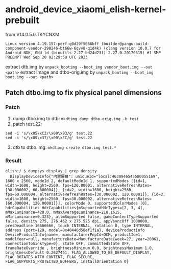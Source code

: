 # android_device_xiaomi_elish-kernel-prebuilt

from V14.0.5.0.TKYCNXM

```
Linux version 4.19.157-perf-g0d29f5666bff (builder@pangu-build-component-vendor-298246-bt66w-6qvv8-q1d4k) (clang version 10.0.7 for Android NDK, GNU ld (binutils-2.27-bd24d23f) 2.27.0.20170315) #1 SMP PREEMPT Wed Sep 20 02:29:58 UTC 2023
```

extract dtb.img by `unpack_bootimg --boot_img vendor_boot.img --out <path>`
extract Image and dtbo-orig.img by `unpack_bootimg --boot_img boot.img --out <path>`

## Patch dtbo.img to fix physical panel dimensions

### Patch

1. dump dtbo.img to dtb: `mkdtimg dump dtbo-orig.img -b test`
2. patch test.22:
```shell
sed -i 's/\x05\xC2/\x00\x93/g' test.22
sed -i 's/\x09\x37/\x00\xEC/g' test.22
```
3. dtb to dtbo.img: `mkdtimg create dtbo.img test.*`

### Result

```shell
elish:/ $ dumpsys display | grep density                                                       
  DisplayDeviceInfo{"内置屏幕": uniqueId="local:4630946545580055169", 1600 x 2560, modeId 2, defaultModeId 1, supportedModes [{id=1, width=1600, height=2560, fps=120.00001, alternativeRefreshRates=[30.000002, 60.000004]}, {id=2, width=1600, height=2560, fps=60.000004, alternativeRefreshRates=[30.000002, 120.00001]}, {id=3, width=1600, height=2560, fps=30.000002, alternativeRefreshRates=[60.000004, 120.00001]}], colorMode 0, supportedColorModes [0], hdrCapabilities HdrCapabilities{mSupportedHdrTypes=[2, 3, 4], mMaxLuminance=420.0, mMaxAverageLuminance=210.1615, mMinLuminance=0.323}, allmSupported false, gameContentTypeSupported false, density 275, 276.462 x 275.525 dpi, appVsyncOff 1000000, presDeadline 16666666, touch INTERNAL, rotation 0, type INTERNAL, address {port=129, model=0x40446d58ef1f1a}, deviceProductInfo DeviceProductInfo{name=, manufacturerPnpId=QCM, productId=1, modelYear=null, manufactureDate=ManufactureDate{week=27, year=2006}, connectionToSinkType=0}, state OFF, committedState OFF, frameRateOverride , brightnessMinimum 0.0, brightnessMaximum 1.0, brightnessDefault 0.2627451, FLAG_ALLOWED_TO_BE_DEFAULT_DISPLAY, FLAG_ROTATES_WITH_CONTENT, FLAG_SECURE, FLAG_SUPPORTS_PROTECTED_BUFFERS, installOrientation 0}
```
